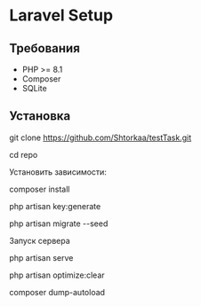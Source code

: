 # Laravel Setup

## Требования

- PHP >= 8.1
- Composer
- SQLite

## Установка

git clone https://github.com/Shtorkaa/testTask.git

cd repo


Установить зависимости:

composer install

php artisan key:generate

php artisan migrate --seed

Запуск сервера

php artisan serve

php artisan optimize:clear

composer dump-autoload